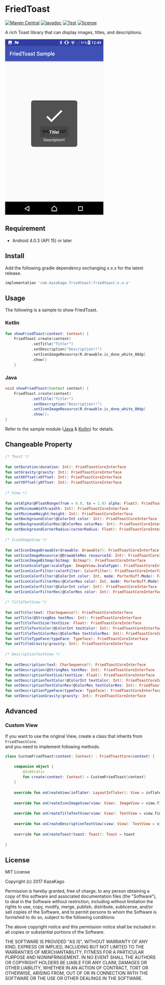 FriedToast
====

[![Maven Central](https://img.shields.io/maven-central/v/com.kazakago.friedtoast/friedtoast.svg)](https://search.maven.org/artifact/com.kazakago.friedtoast/friedtoast)
[![javadoc](https://javadoc.io/badge2/com.kazakago.friedtoast/friedtoast/javadoc.svg)](https://javadoc.io/doc/com.kazakago.friedtoast/friedtoast)
[![Test](https://github.com/KazaKago/friedtoast/workflows/Test/badge.svg)](https://github.com/KazaKago/friedtoast/actions?query=workflow%3ATest)
[![license](https://img.shields.io/github/license/kazakago/friedtoast.svg)](LICENSE.md)

A rich Toast library that can display images, titles, and descriptions.

![./Artwork/screenshot.jpg](./Artwork/screenshot.jpg)

## Requirement

- Android 4.0.3 (API 15) or later

## Install

Add the following gradle dependency exchanging x.x.x for the latest release.

```groovy
implementation 'com.kazakago.friedtoast:friedtoast:x.x.x'
```

## Usage

The following is a sample to show FriedToast.

### Kotlin

```kotlin
fun showFriedToast(context: Context) {
    FriedToast.create(context)
            .setTitle("Title!")
            .setDescription("Description!!")
            .setIconImageResource(R.drawable.ic_done_white_80dp)
            .show()
    }
```

### Java

```java
void showFriedToast(Context context) {
    FriedToast.create(context)
            .setTitle("Title!")
            .setDescription("Description!!")
            .setIconImageResource(R.drawable.ic_done_white_80dp)
            .show();
}
```

Refer to the sample module ([Java](https://github.com/KazaKago/FriedToast/tree/master/samplejava) & [Kotlin](https://github.com/KazaKago/FriedToast/tree/master/samplekotlin)) for details.

## Changeable Property

```kotlin
/* Toast */

fun setDuration(duration: Int): FriedToastCoreInterface
fun setGravity(gravity: Int): FriedToastCoreInterface
fun setXOffset(xOffset: Int): FriedToastCoreInterface
fun setYOffset(yOffset: Int): FriedToastCoreInterface

/* View */

fun setAlpha(@FloatRange(from = 0.0, to = 1.0) alpha: Float): FriedToastCoreInterface
fun setMinimumWidth(width: Int): FriedToastCoreInterface
fun setMinimumHeight(height: Int): FriedToastCoreInterface
fun setBackgroundColor(@ColorInt color: Int): FriedToastCoreInterface
fun setBackgroundColorRes(@ColorRes colorRes: Int): FriedToastCoreInterface
fun setBackgroundCornerRadius(cornerRadius: Float): FriedToastCoreInterface

/* IconImageView */

fun setIconImageDrawable(drawable: Drawable?): FriedToastCoreInterface
fun setIconImageResource(@DrawableRes resourceId: Int): FriedToastCoreInterface
fun setIconImageBitmap(bitmap: Bitmap?): FriedToastCoreInterface
fun setIconScaleType(scaleType: ImageView.ScaleType): FriedToastCoreInterface
fun setIconColorFilter(colorFilter: ColorFilter): FriedToastCoreInterface
fun setIconColorFilter(@ColorInt color: Int, mode: PorterDuff.Mode): FriedToastCoreInterface
fun setIconColorFilterRes(@ColorRes color: Int, mode: PorterDuff.Mode): FriedToastCoreInterface
fun setIconColorFilter(@ColorInt color: Int): FriedToastCoreInterface
fun setIconColorFilterRes(@ColorRes color: Int): FriedToastCoreInterface

/* TitleTextView */

fun setTitle(text: CharSequence?): FriedToastCoreInterface
fun setTitle(@StringRes textRes: Int): FriedToastCoreInterface
fun setTitleTextSize(textSize: Float): FriedToastCoreInterface
fun setTitleTextColor(@ColorInt textColor: Int): FriedToastCoreInterface
fun setTitleTextColorRes(@ColorRes textColorRes: Int): FriedToastCoreInterface
fun setTitleTypeFace(typeFace: Typeface): FriedToastCoreInterface
fun setTitleGravity(gravity: Int): FriedToastCoreInterface

/* DescriptionTextView */

fun setDescription(text: CharSequence?): FriedToastCoreInterface
fun setDescription(@StringRes textRes: Int): FriedToastCoreInterface
fun setDescriptionTextSize(textSize: Float): FriedToastCoreInterface
fun setDescriptionTextColor(@ColorInt textColor: Int): FriedToastCoreInterface
fun setDescriptionTextColorRes(@ColorRes textColorRes: Int): FriedToastCoreInterface
fun setDescriptionTypeFace(typeFace: Typeface): FriedToastCoreInterface
fun setDescriptionGravity(gravity: Int): FriedToastCoreInterface
```

## Advanced

### Custom View

If you want to use the original View, create a class that inherits from `FriedToastCore`.  
and you need to implement following methods.  

```kotlin
class CustomFriedToast(context: Context) : FriedToastCore(context) {

    companion object {
        @JvmStatic
        fun create(context: Context) = CustomFriedToast(context)
    }

    override fun onCreateView(inflater: LayoutInflater): View = inflater.inflate(YOUR_CUSTOM_VIEW_LAYOUT, null)

    override fun onCreateIconImageView(view: View): ImageView = view.findViewById(YOUR_CUSTOM_ICON_IMAGEVIEW_ID)

    override fun onCreateTitleTextView(view: View): TextView = view.findViewById(YOUR_CUSTOM_TITLE_TEXTVIEW_ID)

    override fun onCreateDescriptionTextView(view: View): TextView = view.findViewById(YOUR_CUSTOM_DESCRIPTION_TEXTVIEW_ID)

    override fun onCreateToast(toast: Toast): Toast = toast

}
```

## License
MIT License

Copyright (c) 2017 KazaKago

Permission is hereby granted, free of charge, to any person obtaining a copy
of this software and associated documentation files (the "Software"), to deal
in the Software without restriction, including without limitation the rights
to use, copy, modify, merge, publish, distribute, sublicense, and/or sell
copies of the Software, and to permit persons to whom the Software is
furnished to do so, subject to the following conditions:

The above copyright notice and this permission notice shall be included in all
copies or substantial portions of the Software.

THE SOFTWARE IS PROVIDED "AS IS", WITHOUT WARRANTY OF ANY KIND, EXPRESS OR
IMPLIED, INCLUDING BUT NOT LIMITED TO THE WARRANTIES OF MERCHANTABILITY,
FITNESS FOR A PARTICULAR PURPOSE AND NONINFRINGEMENT. IN NO EVENT SHALL THE
AUTHORS OR COPYRIGHT HOLDERS BE LIABLE FOR ANY CLAIM, DAMAGES OR OTHER
LIABILITY, WHETHER IN AN ACTION OF CONTRACT, TORT OR OTHERWISE, ARISING FROM,
OUT OF OR IN CONNECTION WITH THE SOFTWARE OR THE USE OR OTHER DEALINGS IN THE
SOFTWARE.
